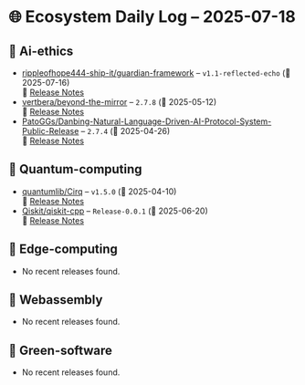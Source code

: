 # 🌐 Ecosystem Daily Log – 2025-07-18

## 🔹 Ai-ethics
- [rippleofhope444-ship-it/guardian-framework](https://github.com/rippleofhope444-ship-it/guardian-framework/releases/tag/v1.1-reflected-echo) – `v1.1-reflected-echo` (📅 2025-07-16)  
  🔗 [Release Notes](https://github.com/rippleofhope444-ship-it/guardian-framework/releases/tag/v1.1-reflected-echo)
- [vertbera/beyond-the-mirror](https://github.com/vertbera/beyond-the-mirror/releases/tag/2.7.8) – `2.7.8` (📅 2025-05-12)  
  🔗 [Release Notes](https://github.com/vertbera/beyond-the-mirror/releases/tag/2.7.8)
- [PatoGGs/Danbing-Natural-Language-Driven-AI-Protocol-System-Public-Release](https://github.com/PatoGGs/Danbing-Natural-Language-Driven-AI-Protocol-System-Public-Release/releases/tag/2.7.4) – `2.7.4` (📅 2025-04-26)  
  🔗 [Release Notes](https://github.com/PatoGGs/Danbing-Natural-Language-Driven-AI-Protocol-System-Public-Release/releases/tag/2.7.4)

## 🔹 Quantum-computing
- [quantumlib/Cirq](https://github.com/quantumlib/Cirq/releases/tag/v1.5.0) – `v1.5.0` (📅 2025-04-10)  
  🔗 [Release Notes](https://github.com/quantumlib/Cirq/releases/tag/v1.5.0)
- [Qiskit/qiskit-cpp](https://github.com/Qiskit/qiskit-cpp/releases/tag/Release-0.0.1) – `Release-0.0.1` (📅 2025-06-20)  
  🔗 [Release Notes](https://github.com/Qiskit/qiskit-cpp/releases/tag/Release-0.0.1)

## 🔹 Edge-computing
- No recent releases found.

## 🔹 Webassembly
- No recent releases found.

## 🔹 Green-software
- No recent releases found.
